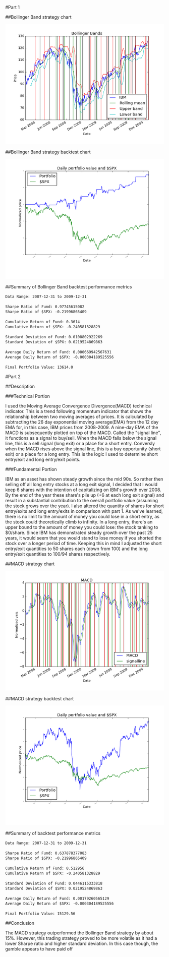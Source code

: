 #Part 1

##Bollinger Band strategy chart

<img src="bbsc.png" />

##Bollinger Band strategy backtest chart

<img src="bbsbc.png" />

##Summary of Bollinger Band backtest performance metrics

```
Data Range: 2007-12-31 to 2009-12-31

Sharpe Ratio of Fund: 0.97745615082
Sharpe Ratio of $SPX: -0.21996865409

Cumulative Return of Fund: 0.3614
Cumulative Return of $SPX: -0.240581328829

Standard Deviation of Fund: 0.0108802922269
Standard Deviation of $SPX: 0.0219524869863

Average Daily Return of Fund: 0.000669942567631
Average Daily Return of $SPX: -0.000304189525556

Final Portfolio Value: 13614.0

```
#Part 2

##Description

###Technical Portion

I used the Moving Average Convergence Divergence(MACD) technical indicator. This is a trend following momentum indicator that shows the relationship between two moving averages of prices. It is calculated by subtracting the 26 day exponential moving average(EMA) from the 12 day EMA for, in this case, IBM prices from 2008-2009. A nine-day EMA of the MACD is subsequently plotted on top of the MACD. Called the "signal line", it functions as a signal to buy/sell. When the MACD falls below the signal line, this is a sell signal (long exit) or a place for a short entry. Conversly when the MACD rises above the signal line, this is a buy opportunity (short exit) or a place for a long entry. This is the logic I used to determine short entry/exit and long entry/exit points.

###Fundamental Portion

IBM as an asset has shown steady growth since the mid 90s. So rather then selling off all long entry stocks at a long exit signal, I decided that I would keep 6 shares with the intention of capitalizing on IBM's growth over 2008. By the end of the year these share's pile up (+6 at each long exit signal) and result in a substantial contribution to the overall portfolio value (assuming the stock grows over the year). I also altered the quantity of shares for short entry/exits and long entry/exits in comparison with part 1. As we've learned, there is no limit to the amount of money you could lose in a short entry, as the stock could theoretically climb to infinity. In a long entry, there's an upper bound to the amount of money you could lose: the stock tanking to $0/share. Since IBM has demonstrated steady growth over the past 25 years, it would seem that you would stand to lose money if you shorted the stock over a longer period of time. Keeping this in mind I adjusted the short entry/exit quantities to 50 shares each (down from 100) and the long entry/exit quantities to 100/94 shares respectively.

##MACD strategy chart

<img src="macdsc.png" />

##MACD strategy backtest chart

<img src="macdsbc.png" />

##Summary of backtest performance metrics

```
Data Range: 2007-12-31 to 2009-12-31

Sharpe Ratio of Fund: 0.637878377083
Sharpe Ratio of $SPX: -0.21996865409

Cumulative Return of Fund: 0.512956
Cumulative Return of $SPX: -0.240581328829

Standard Deviation of Fund: 0.0446115333818
Standard Deviation of $SPX: 0.0219524869863

Average Daily Return of Fund: 0.00179260565129
Average Daily Return of $SPX: -0.000304189525556

Final Portfolio Value: 15129.56
```
##Conclusion

The MACD strategy outperformed the Bollinger Band strategy by about 15%. However, this trading strategy proved to be more volatile as it had a lower Sharpe ratio and higher standard deviation. In this case though, the gamble appears to have paid off